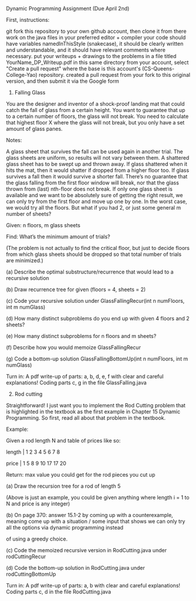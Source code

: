 Dynamic Programming Assignment (Due April 2nd)

First, instructions:

git fork this repository to your own github account, then clone it from there
work on the java files in your preferred editor + compiler
your code should have variables namedInThisStyle (snakecase), it should be clearly written and understandable, and it should have relevant comments where necessary.
put your writeups + drawings to the problems in a file titled YourName_DP_Writeup.pdf in this same directory
from your account, select "Create a pull request" where the base is this account's (CS-Queens-College-Yao) repository.
created a pull request from your fork to this original version, and then submit it via the Google form
1. Falling Glass

You are the designer and inventor of a shock-proof landing mat that could catch the fall of glass from a certain height. You want to guarantee that up to a certain number of floors, the glass will not break. You need to calculate that highest floor X where the glass will not break, but you only have a set amount of glass panes.

Notes:

A glass sheet that survives the fall can be used again in another trial.
The glass sheets are uniform, so results will not vary between them.
A shattered glass sheet has to be swept up and thrown away.
If glass shattered when it hits the mat, then it would shatter if dropped from a higher floor too.
If glass survives a fall then it would survive a shorter fall.
There’s no guarantee that the glass falling from the first floor window will break, nor that the glass thrown from (last) nth-floor does not break.
If only one glass sheet is available and we want to be absolutely sure of getting the right result, we can only try from the first floor and move up one by one. In the worst case, we would try all the floors. But what if you had 2, or just some general m number of sheets?

Given: n floors, m glass sheets

Find: What’s the minimum amount of trials?

(The problem is not actually to find the critical floor, but just to decide floors from which glass sheets should be dropped so that total number of trials are minimized.)

(a) Describe the optimal substructure/recurrence that would lead to a recursive solution

(b) Draw recurrence tree for given (floors = 4, sheets = 2)

(c) Code your recursive solution under GlassFallingRecur(int n numFloors, int m numGlass)

(d) How many distinct subproblems do you end up with given 4 floors and 2 sheets?

(e) How many distinct subproblems for n floors and m sheets?

(f) Describe how you would memoize GlassFallingRecur

(g) Code a bottom-up solution GlassFallingBottomUp(int n numFloors, int m numGlass)

Turn in: A pdf write-up of parts: a, b, d, e, f with clear and careful explanations! Coding parts c, g in the file GlassFalling.java

2. Rod cutting

Straightforward! I just want you to implement the Rod Cutting problem that is highlighted in the textbook as the first example in Chapter 15 Dynamic Programming. So first, read all about that problem in the textbook.

Example:

Given a rod length N and table of prices like so:

length | 1 2 3 4 5 6 7 8

price | 1 5 8 9 10 17 17 20

Return: max value you could get for the rod pieces you cut up

(a) Draw the recursion tree for a rod of length 5

(Above is just an example, you could be given anything where length i = 1 to N and price is any integer)

(b) On page 370: answer 15.1-2 by coming up with a counterexample, meaning come up with a situation / some input that shows we can only try all the options via dynamic programming instead

of using a greedy choice.

(c) Code the memoized recursive version in RodCutting.java under rodCuttingRecur

(d) Code the bottom-up solution in RodCutting.java under rodCuttingBottomUp

Turn in: A pdf write-up of parts: a, b with clear and careful explanations! Coding parts c, d in the file RodCutting.java
